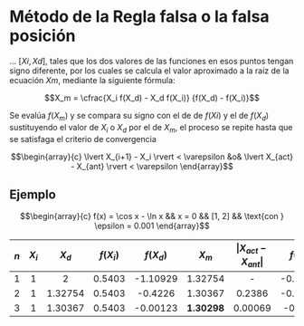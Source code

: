 # Método de la Regla falsa o la falsa posición

... $[Xi, Xd]$, tales que los dos valores de las funciones en esos puntos tengan signo diferente, por los cuales se calcula el valor aproximado a la raíz de la ecuación $Xm$, mediante la siguiente fórmula:

$$X_m = \cfrac{X_i f(X_d) - X_d f(X_i)} {f(X_d) - f(X_i)}$$

Se evalúa $f(X_m)$ y se compara su signo con el de de $f(Xi)$ y el de $f(X_d)$ sustituyendo el valor de $X_i$ o $X_d$ por el de $X_m$, el proceso se repite hasta que se satisfaga el criterio de convergencia

$$\begin{array}{c}
\lvert X_{i+1} - X_i \rvert < \varepsilon &o& \lvert X_{act} - X_{ant} \rvert < \varepsilon
\end{array}$$

## Ejemplo

$$\begin{array}{c}
f(x) = \cos x - \ln x && x = 0 && [1, 2] && \text{con }  \epsilon = 0.001
\end{array}$$

| $n$ | $X_i$ |  $X_d$  | $f(X_i)$ | $f(X_d)$ |  $X_m$  | $\lvert X_{act} - X_{ant} \rvert$ | $f(X_m)$ |
|:---:|:-----:|:-------:|:--------:|:--------:|:-------:|:---------------------------------:|:--------:|
|  1  |   1   |    2    |  0.5403  | -1.10929 | 1.32754 |                 -                 | -0.04246 |
|  2  |   1   | 1.32754 |  0.5403  | -0.4226  | 1.30367 |              0.2386               | -0.00123 |
|  3  |   1   | 1.30367 |  0.5403  | -0.00123 | **1.30298** |              0.00069              | -0.0004  |
